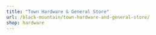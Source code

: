 ```yaml
---
title: "Town Hardware & General Store"
url: /black-mountain/town-hardware-and-general-store/
shop: hardware
---
```


